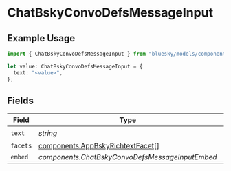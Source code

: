 # ChatBskyConvoDefsMessageInput

## Example Usage

```typescript
import { ChatBskyConvoDefsMessageInput } from "bluesky/models/components";

let value: ChatBskyConvoDefsMessageInput = {
  text: "<value>",
};
```

## Fields

| Field                                                                                | Type                                                                                 | Required                                                                             | Description                                                                          |
| ------------------------------------------------------------------------------------ | ------------------------------------------------------------------------------------ | ------------------------------------------------------------------------------------ | ------------------------------------------------------------------------------------ |
| `text`                                                                               | *string*                                                                             | :heavy_check_mark:                                                                   | N/A                                                                                  |
| `facets`                                                                             | [components.AppBskyRichtextFacet](../../models/components/appbskyrichtextfacet.md)[] | :heavy_minus_sign:                                                                   | N/A                                                                                  |
| `embed`                                                                              | *components.ChatBskyConvoDefsMessageInputEmbed*                                      | :heavy_minus_sign:                                                                   | N/A                                                                                  |